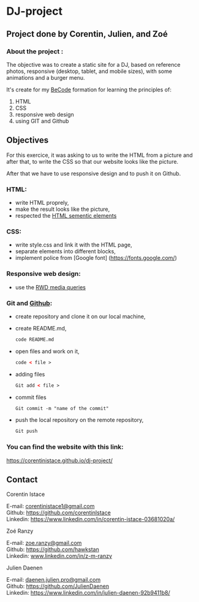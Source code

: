 # DJ-project

## Project done by Corentin, Julien, and Zoé

### About the project :

The objective was to create a static site for a DJ, based on reference photos, responsive (desktop, tablet, and mobile sizes), with some animations and a burger menu.

It's create for my [BeCode](https://becode.org/fr/) formation for learning the principles of:

1. HTML
2. CSS
3. responsive web design 
4. using GIT and Github


## Objectives

For this exercice, it was asking to us to write the HTML from a picture and after that, to write the CSS so that our website looks like the picture.

After that we have to use responsive design and to push it on Github.


### HTML:

- write HTML proprely, 
- make the result looks like the picture,
- respected the [HTML sementic elements](https://www.w3schools.com/html/html5_semantic_elements.asp)


### CSS:

- write style.css and link it with the HTML page,
- separate elements into different blocks,
- implement police from [Google font] (https://fonts.google.com/)


### Responsive web design:

- use the [RWD media queries](https://www.w3schools.com/css/css_rwd_mediaqueries.asp)


### Git and [Github](https://education.github.com/git-cheat-sheet-education.pdf):

- create repository and clone it on our local machine,
- create README.md,

    ```HTML
    code README.md
    ```

- open files and work on it,

    ```HTML
    code < file >
    ```
    
- adding files

    ```HTML
    Git add < file >
    ```

- commit files

    ```HTML
    Git commit -m "name of the commit"
    ```

- push the local repository on the remote repository,

    ```HTML
    Git push
    ```


### You can find the website with this link:

https://corentinistace.github.io/dj-project/


## Contact

Corentin Istace 

E-mail: corentinistace1@gmail.com  
Github: https://github.com/corentinIstace  
Linkedin: https://www.linkedin.com/in/corentin-istace-03681020a/  

Zoé Ranzy

E-mail: zoe.ranzy@gmail.com  
Github: https://github.com/hawkstan  
Linkedin: www.linkedin.com/in/z-m-ranzy  

Julien Daenen

E-mail: daenen.julien.pro@gmail.com  
Github: https://github.com/JulienDaenen  
Linkedin: https://www.linkedin.com/in/julien-daenen-92b9411b8/  
